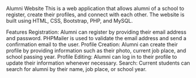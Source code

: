 Alumni Website
This is a web application that allows alumni of a school to register, create their profiles, and connect with each other. The website is built using HTML, CSS, Bootstrap, PHP, and MySQL.


Features
Registration: Alumni can register by providing their email address and password. PHPMailer is used to validate the email address and send a confirmation email to the user.
Profile Creation: Alumni can create their profile by providing information such as their photo, current job place, and school passing year.
Profile Editing: Alumni can log in to their profile to update their information whenever necessary.
Search: Current students can search for alumni by their name, job place, or school year.
